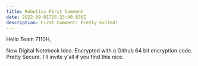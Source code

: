 ```yaml
---
title: Robotics First Comment
date: 2022-09-01T15:23:40.836Z
description: First Comment! Pretty Exited!
---
```

Hello Team 7110H,

New Digital Notebook Idea. Encrypted with a Github 64 bit encryption code. Pretty Secure. I'll invite y'all if you find this nice.